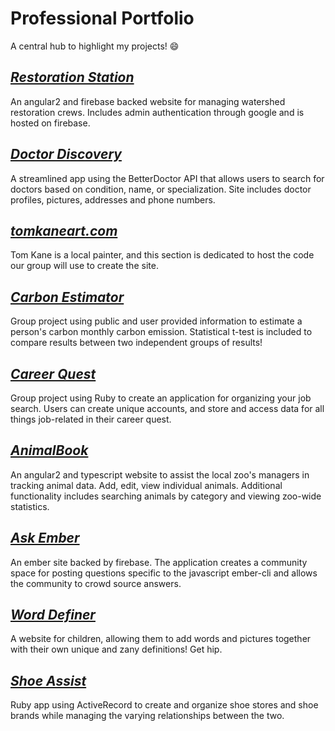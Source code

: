 # Professional Portfolio
A central hub to highlight my projects! 😄

## [_Restoration Station_](https://github.com/gravytates/restoration-station)
  An angular2 and firebase backed website for managing watershed restoration crews. Includes admin authentication through google and is hosted on firebase.

## [_Doctor Discovery_](https://github.com/gravytates/doctor_discovery)
  A streamlined app using the BetterDoctor API that allows users to search for doctors based on condition, name, or specialization. Site includes doctor profiles, pictures, addresses and phone numbers.

## [_tomkaneart.com_](https://github.com/akane0915/tom-kane-art-website.git)
  Tom Kane is a local painter, and this section is dedicated to host the code our group will use to create the site.

## [_Carbon Estimator_](https://github.com/gravytates/carbon-estimator)
  Group project using public and user provided information to estimate a person's carbon monthly carbon emission. Statistical t-test is included to compare results between two independent groups of results! 

## [_Career Quest_](https://github.com/gravytates/career_quest)
  Group project using Ruby to create an application for organizing your job search. Users can create unique accounts, and store and access data for all things job-related in their career quest.
  
## [_AnimalBook_](https://github.com/gravytates/animalBook.git)
  An angular2 and typescript website to assist the local zoo's managers in tracking animal data. Add, edit, view individual animals. Additional functionality includes searching animals by category and viewing zoo-wide statistics.
  
## [_Ask Ember_](https://github.com/gravytates/ask-me-anything.git)
  An ember site backed by firebase. The application creates a community space for posting questions specific to the javascript ember-cli and allows the community to crowd source answers. 

## [_Word Definer_](https://github.com/gravytates/Word_Definer)
  A website for children, allowing them to add words and pictures together with their own unique and zany definitions! Get hip.

## [_Shoe Assist_](https://github.com/gravytates/shoe_assist)
  Ruby app using ActiveRecord to create and organize shoe stores and shoe brands while managing the varying relationships   between the two.




